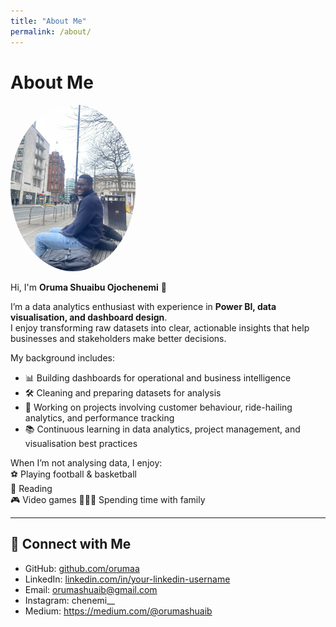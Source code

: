 ```yaml
---
title: "About Me"
permalink: /about/
---
```


# About Me  
<img src="assets/images/Profile.jpeg" alt="Oruma Shuaibu Ojochenemi" width="200" style="border-radius: 100%;">

Hi, I'm **Oruma Shuaibu Ojochenemi** 👋 

I’m a data analytics enthusiast with experience in **Power BI, data visualisation, and dashboard design**.  
I enjoy transforming raw datasets into clear, actionable insights that help businesses and stakeholders make better decisions.  

My background includes:  
- 📊 Building dashboards for operational and business intelligence  
- 🛠 Cleaning and preparing datasets for analysis  
- 🎯 Working on projects involving customer behaviour, ride-hailing analytics, and performance tracking  
- 📚 Continuous learning in data analytics, project management, and visualisation best practices  

When I’m not analysing data, I enjoy:  
⚽ Playing football & basketball  
📖 Reading  
🎮 Video games 
👨‍👩‍👧 Spending time with family  

---

## 🔗 Connect with Me  
- GitHub: [github.com/orumaa](https://github.com/orumaa)  
- LinkedIn: [linkedin.com/in/your-linkedin-username](https://www.linkedin.com/in/shuaibu-oruma-529192138/)  
- Email: orumashuaib@gmail.com
- Instagram: chenemi__
- Medium: https://medium.com/@orumashuaib



